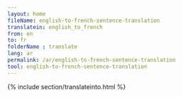 ```yaml
---
layout: home
fileName: english-to-french-sentence-translation
translatein: english_to_french
from: en
to: fr
folderName : translate
lang: ar
permalink: /ar/english-to-french-sentence-translation
tool: english-to-french-sentence-translation
---
```

{% include section/translateinto.html %}